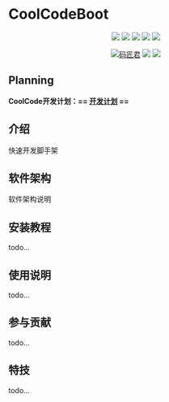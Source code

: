 # CoolCodeBoot


<p align="center">
<a href="https://gitee.com/xgblack/cool-code" target="_blank"><img src="https://img.shields.io/badge/version-v1.0.0-brightgreen.svg"></a>
<img src="https://img.shields.io/badge/JDK-21-important.svg?logo=openjdk&logoColor=white">
<img src="https://img.shields.io/badge/SpringBoot-3.2.2-blue.svg?logo=springboot">
<a href="https://www.jetbrains.com/?from=cool-code" target="_blank"><img src="https://img.shields.io/badge/IntelliJ%20IDEA-提供支持-blue.svg?logo=intellijidea"></a>
<a href="https://www.oscs1024.com/project/xgblack/CoolCode" target="_blank"><img src="https://www.oscs1024.com/platform/badge/xgblack/CoolCode.svg?size=small"></a>
</p>
<p align="center">
<a href="https://www.xgblack.cn" target="_blank"><img src="https://img.shields.io/badge/Author-xgblack-orange" alt="码匠君"></a>
<a href="https://gitee.com/xgblack/cool-code" target="_blank"><img src="https://gitee.com/xgblack/cool-code/badge/star.svg?theme=dark"></a>
<a href="https://github.com/xgblack/CoolCode" target="_blank"><img src="https://img.shields.io/github/stars/xgblack/CoolCode.svg?style=social"></a>
</p>

## Planning

**CoolCode开发计划：== [开发计划](https://flowus.cn/xgblack/share/043ae88d-9444-4aa0-bf90-dcf0806e82f7) ==**

## 介绍
快速开发脚手架

## 软件架构
软件架构说明 


## 安装教程
todo...

## 使用说明

todo...

## 参与贡献

todo...


## 特技

todo...
